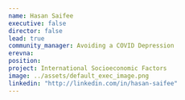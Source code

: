 ```yaml
---
name: Hasan Saifee
executive: false
director: false
lead: true
community_manager: Avoiding a COVID Depression
erevna:  
position:  
project: International Socioeconomic Factors
image: ../assets/default_exec_image.png
linkedin: "http://linkedin.com/in/hasan-saifee"
---
```


